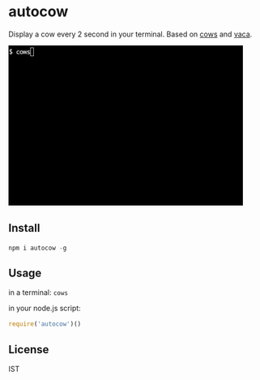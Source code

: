 # autocow

Display a cow every 2 second in your terminal.
Based on [cows](http://npm.im/cows) and [vaca](http://npm.im/vaca).

![demo](https://raw.githubusercontent.com/mcollina/autocow/master/cows.gif)

## Install

```js
npm i autocow -g
```

## Usage

in a terminal: `cows`

in your node.js script:

```js
require('autocow')()
```

## License

IST
